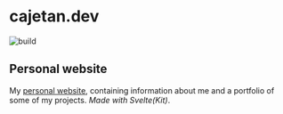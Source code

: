 # cajetan.dev
![build](https://github.com/krokettenkoal/krokettenkoal.github.io/actions/workflows/pages.yml/badge.svg)

## Personal website

My [personal website](https://cajetan.dev), containing information about me and a portfolio of some of my projects.
_Made with Svelte(Kit)_.